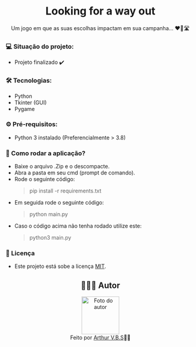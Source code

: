 <h1 align="center">Looking for a way out</h1>
<p align="center">Um jogo em que as suas escolhas impactam em sua campanha... ❤️🍇🛣️</p>

<h3>💻 Situação do projeto:</h3>
<ul>
  <li>Projeto finalizado ✔️</li>
</ul>

<h3>🛠 Tecnologias:</h3>
<ul>
  <li>Python</li>
  <li>Tkinter (GUI)</li>
  <li>Pygame</li>
</ul>

<h3>⚙️ Pré-requisitos:</h3>
<ul>
  <li>Python 3 instalado (Preferencialmente > 3.8)</li>
</ul>

<h3>🚀 Como rodar a aplicação?</h3>
<ul>
  <li>Baixe o arquivo .Zip e o descompacte.</li>
  <li>Abra a pasta em seu cmd (prompt de comando).</li>
  <li>Rode o seguinte código:
    <blockquote>pip install -r requirements.txt</blockquote>
  </li>
  <li>Em seguida rode o seguinte código:
    <blockquote>python main.py</blockquote>
   </li>
  <li>Caso o código acima não tenha rodado utilize este:
    <blockquote>python3 main.py</blockquote>
   </li>
</ul>

<h3>📝 Licença</h3>
<ul>
  <li>Este projeto está sobe a licença <a href="https://github.com/ArthurVBS/PyChoiceGame/blob/main/LICENSE" target="_blank" rel="external">MIT</a>.</li>
</ul>

<h2 align="center">👨🏽‍💻 Autor</h2>
<div align="center">
  <img width="100px;" src="https://avatars.githubusercontent.com/u/84406367?v=4" alt="Foto do autor"/>
  <br><span>Feito por <a href="https://github.com/ArthurVBS" target="_blank" rel="external">Arthur V.B.S</a>✌🏽</span>
</div>
